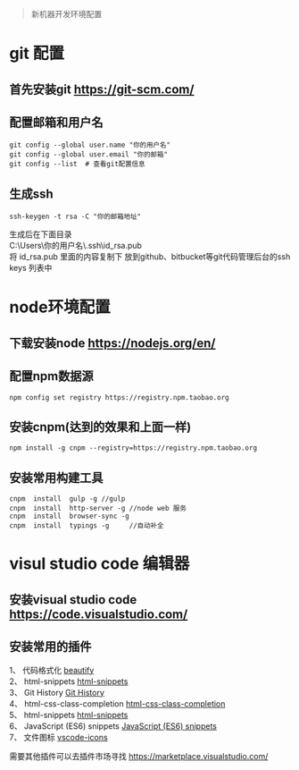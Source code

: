 > 新机器开发环境配置


# git 配置

## 首先安装git https://git-scm.com/

## 配置邮箱和用户名

```
git config --global user.name "你的用户名"
git config --global user.email "你的邮箱"
git config --list  # 查看git配置信息

```

## 生成ssh

```
ssh-keygen -t rsa -C "你的邮箱地址"

```
生成后在下面目录  
C:\Users\你的用户名\\.ssh\id_rsa.pub  
将 id_rsa.pub 里面的内容复制下 放到github、bitbucket等git代码管理后台的ssh keys 列表中  

# node环境配置

## 下载安装node https://nodejs.org/en/

## 配置npm数据源

```
npm config set registry https://registry.npm.taobao.org 

```

## 安装cnpm(达到的效果和上面一样)

```
npm install -g cnpm --registry=https://registry.npm.taobao.org

```

## 安装常用构建工具

```
cnpm  install  gulp -g //gulp
cnpm  install  http-server -g //node web 服务
cnpm  install  browser-sync -g  
cnpm  install  typings -g     //自动补全

```

# visul studio code 编辑器

##  安装visual studio  code https://code.visualstudio.com/

## 安装常用的插件

1、 代码格式化 [beautify](https://marketplace.visualstudio.com/items?itemName=HookyQR.beautify)  
2、 html-snippets [html-snippets](https://marketplace.visualstudio.com/items?itemName=abusaidm.html-snippets)  
3、 Git History [ Git History](https://marketplace.visualstudio.com/items?itemName=donjayamanne.githistory)  
4、 html-css-class-completion [ html-css-class-completion](https://marketplace.visualstudio.com/items?itemName=Zignd.html-css-class-completion)  
5、 html-snippets [html-snippets](https://marketplace.visualstudio.com/items?itemName=abusaidm.html-snippets)  
6、 JavaScript (ES6) snippets [JavaScript (ES6) snippets](https://marketplace.visualstudio.com/items?itemName=abusaidm.html-snippets)  
7、 文件图标 [vscode-icons](https://marketplace.visualstudio.com/items?itemName=robertohuertasm.vscode-icons)  

需要其他插件可以去插件市场寻找 https://marketplace.visualstudio.com/